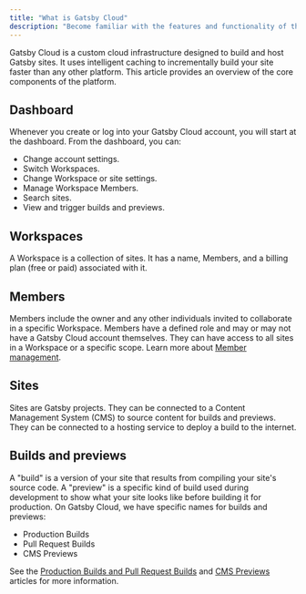 ```yaml
---
title: "What is Gatsby Cloud"
description: "Become familiar with the features and functionality of the Gatsby Cloud platform"
---
```


Gatsby Cloud is a custom cloud infrastructure designed to build and host Gatsby sites. It uses intelligent caching to incrementally build your site faster than any other platform. This article provides an overview of the core components of the platform.

## Dashboard

Whenever you create or log into your Gatsby Cloud account, you will start at the dashboard. From the dashboard, you can:

- Change account settings.
- Switch Workspaces.
- Change Workspace or site settings.
- Manage Workspace Members.
- Search sites.
- View and trigger builds and previews.

## Workspaces

A Workspace is a collection of sites. It has a name, Members, and a billing plan (free or paid) associated with it.

## Members

Members include the owner and any other individuals invited to collaborate in a specific Workspace. Members have a defined role and may or may not have a Gatsby Cloud account themselves. They can have access to all sites in a Workspace or a specific scope. Learn more about [Member management](/docs/how-to/cloud/managing-Workspace-members).

## Sites

Sites are Gatsby projects. They can be connected to a Content Management System (CMS) to source content for builds and previews. They can be connected to a hosting service to deploy a build to the internet.

## Builds and previews

A "build" is a version of your site that results from compiling your site's source code. A "preview" is a specific kind of build used during development to show what your site looks like before building it for production. On Gatsby Cloud, we have specific names for builds and previews:

- Production Builds
- Pull Request Builds
- CMS Previews

See the [Production Builds and Pull Request Builds](/docs/reference/cloud/production-builds-and-pull-request-builds) and [CMS Previews](/docs/reference/cloud/cms-previews) articles for more information.











